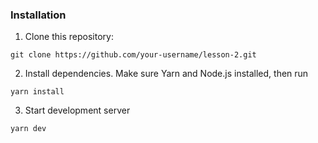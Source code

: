 ### Installation

1. Clone this repository:

` git clone https://github.com/your-username/lesson-2.git `

2. Install dependencies. Make sure Yarn and Node.js installed, then run
   
` yarn install `

3. Start development server
   
` yarn dev `

